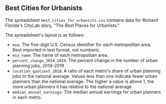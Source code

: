## Best Cities for Urbanists

The spreadsheet `best_cities_for_urbanists.csv` contains data for Richard Florida's CityLab story, "The Best Places for Urbanists."

The spreadsheet's layout is as follows:

- `msa`: The five-digit U.S. Census identifier for each metropolitan area. Best imported in text format, not numberic.
- `msa_name`: The name of each metropolitan area.
- `percent_change_2014_2019`: The percent change in the number of urban planning jobs, 2014-2019
- `location_quotient_2018`: A ratio of each metro's share of urban planning jobs to the national average. Values less than one indicate fewer urban planners than the national average. The higher a value is above 1, the more urban planners it has relative to the national average.
- `median_annual_earnings`: The median annual earnings for urban planners in each metro.